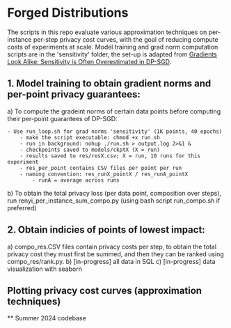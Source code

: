 # Forged Distributions

The scripts in this repo evaluate various approximation techniques on per-instance per-step privacy cost curves, with the goal of reducing compute costs of experiments at scale. Model training and grad norm computation scripts are in the 'sensitivity' folder, the set-up is adapted from [Gradients Look Alike: Sensitivity is Often Overestimated in DP-SGD](https://arxiv.org/abs/2307.00310).

## 1. Model training to obtain gradient norms and per-point privacy guarantees:

a) To compute the gradeint norms of certain data points before computing their per-point guarantees of DP-SGD:

    - Use run_loop.sh for grad norms 'sensitivity' (1K points, 40 epochs)
        - make the script executable: chmod +x run.sh
        - run in background: nohup ./run.sh > output.log 2>&1 &
        - checkpoints saved to models/ckptX (X = run)
        - results saved to res/resX.csv; X = run, 10 runs for this experiment
        - res_per_point contains CSV files per point per run 
        - naming convention: res_runX_pointX / res_runA_pointX
            - runA = average across runs 
        
b) To obtain the total privacy loss (per data point, composition over steps), run renyi_per_instance_sum_compo.py (using bash script run_compo.sh if preferred)

## 2. Obtain indicies of points of lowest impact:

a) compo_res.CSV files contain privacy costs per step, to obtain the total privacy cost they must first be summed, and then they can be ranked using compo_res/rank.py.
b) [in-progress] all data in SQL 
c) [in-progress] data visualization with seaborn

 ## Plotting privacy cost curves (approximation techniques)
** Summer 2024 codebase
